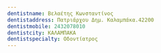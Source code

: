 ```yaml
---
dentistname: Βελαέτης Κωνσταντίνος
dentistaddress: Πατριάρχου Δημ. Καλαμπάκα.42200
dentistmobile: 2432078010
dentistcity: ΚΑΛΑΜΠΑΚΑ
dentistspecialty: Οδοντίατρος
---
```

